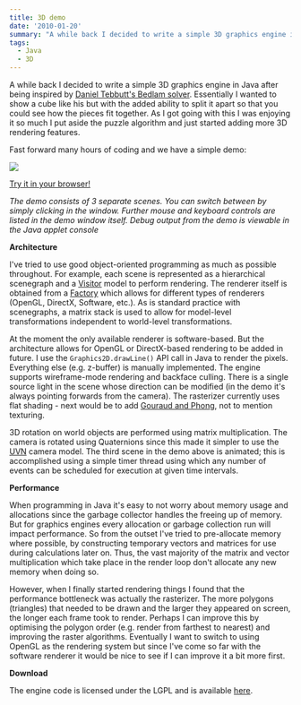 ```yaml
---
title: 3D demo
date: '2010-01-20'
summary: "A while back I decided to write a simple 3D graphics engine in Java after being inspired by [Daniel Tebbutt's Bedlam solver](http:&#47;&#47;danieltebbutt.com&#47;bedlam.html). Essentially I wanted to show a cube like his but with the added ability to split it apart so that you could see how the pieces fit together. As I got going with this I was enjoying it so much I put aside the puzzle algorithm and just started adding more 3D rendering features.\r\n\r\nFast forward many hours of coding and here is a simple demo (click the image to launch it):\r\n"
tags:
  - Java
  - 3D
---
```

A while back I decided to write a simple 3D graphics engine in Java after being inspired by [Daniel Tebbutt's Bedlam solver](http://danieltebbutt.com/bedlam.html). Essentially I wanted to show a cube like his but with the added ability to split it apart so that you could see how the pieces fit together. As I got going with this I was enjoying it so much I put aside the puzzle algorithm and just started adding more 3D rendering features.

Fast forward many hours of coding and we have a simple demo:

![](http://farm3.static.flickr.com/2770/4289736971_b0f35bc880.jpg)

[Try it in your browser!](/code/3d-graphics/)

*The demo consists of 3 separate scenes. You can switch between by simply clicking in the window. Further mouse and keyboard controls are listed in the demo window itself. Debug output from the demo is viewable in the Java applet console*

**Architecture**

I've tried to use good object-oriented programming as much as possible throughout. For example, each scene is represented as a hierarchical scenegraph and a [Visitor](http://en.wikipedia.org/wiki/Visitor_pattern) model to perform rendering. The renderer itself is obtained from a [Factory](http://en.wikipedia.org/wiki/Factory_pattern) which allows for different types of renderers (OpenGL, DirectX, Software, etc.). As is standard practice with scenegraphs, a matrix stack is used to allow for model-level transformations independent to world-level transformations.

At the moment the only available renderer is software-based. But the architecture allows for OpenGL or DirectX-based rendering to be added in future. I use the ``Graphics2D.drawLine()`` API call in Java to render the pixels. Everything else (e.g. z-buffer) is manually implemented. The engine supports wireframe-mode rendering and backface culling. There is a single source light in the scene whose direction can be modified (in the demo it's always pointing forwards from the camera). The rasterizer currently uses flat shading - next would be to add [Gouraud and Phong](http://en.wikipedia.org/wiki/Gouraud_shading), not to mention texturing.

3D rotation on world objects are performed using matrix multiplication. The camera is rotated using Quaternions since this made it simpler to use the [UVN](http://www.devmaster.net/articles/viewing-systems/) camera model. The third scene in the demo above is animated; this is accomplished using a simple timer thread using which any number of events can be scheduled for execution at given time intervals.

**Performance**

When programming in Java it's easy to not worry about memory usage and allocations since the garbage collector handles the freeing up of memory. But for graphics engines every allocation or garbage collection run will impact performance. So from the outset I've tried to pre-allocate memory where possible, by constructing temporary vectors and matrices for use during calculations later on. Thus, the vast majority of the matrix and vector multiplication which take place in the render loop don't allocate any new memory when doing so.

However, when I finally started rendering things I found that the performance bottleneck was actually the rasterizer. The more polygons (triangles) that needed to be drawn and the larger they appeared on screen, the longer each frame took to render. Perhaps I can improve this by optimising the polygon order (e.g. render from farthest to nearest) and improving the raster algorithms. Eventually I want to switch to using OpenGL as the rendering system but since I've come so far with the software renderer it would be nice to see if I can improve it a bit more first.

**Download**

The engine code is licensed under the LGPL and is available [here](/code/3d-graphics/).
